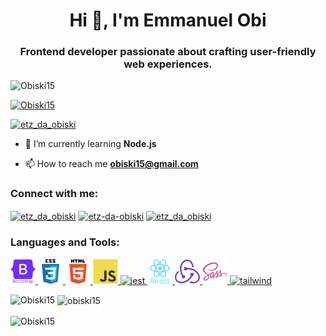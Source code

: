 <h1 align="center">Hi 👋, I'm Emmanuel Obi</h1>
<h3 align="center">Frontend developer passionate about crafting user-friendly web experiences.</h3>

<p align="left"> <img src="https://komarev.com/ghpvc/?username=Obiski15&label=Profile%20views&color=0e75b6&style=flat" alt="Obiski15" /> </p>

<p align="left"> <a href="https://github.com/ryo-ma/github-profile-trophy"><img src="https://github-profile-trophy.vercel.app/?username=Obiski15" alt="Obiski15" /></a> </p>

<p align="left"> <a href="https://twitter.com/etz_da_obiski" target="blank"><img src="https://img.shields.io/twitter/follow/etz_da_obiski?logo=twitter&style=for-the-badge" alt="etz_da_obiski" /></a> </p>

- 🌱 I’m currently learning **Node.js**

- 📫 How to reach me **obiski15@gmail.com**

<h3 align="left">Connect with me:</h3>
<p align="left">
<a href="https://twitter.com/Etz_da_obiski" target="blank"><img align="center" src="https://raw.githubusercontent.com/rahuldkjain/github-profile-readme-generator/master/src/images/icons/Social/twitter.svg" alt="etz_da_obiski" height="30" width="40" /></a>
<a href="https://linkedin.com/in/etz-da-obiski" target="blank"><img align="center" src="https://raw.githubusercontent.com/rahuldkjain/github-profile-readme-generator/master/src/images/icons/Social/linked-in-alt.svg" alt="etz-da-obiski" height="30" width="40" /></a>
<a href="https://instagram.com/etz_da_obiski" target="blank"><img align="center" src="https://raw.githubusercontent.com/rahuldkjain/github-profile-readme-generator/master/src/images/icons/Social/instagram.svg" alt="etz_da_obiski" height="30" width="40" /></a>
</p>

<h3 align="left">Languages and Tools:</h3>
<p align="left"> <a href="https://getbootstrap.com" target="_blank" rel="noreferrer"> <img src="https://raw.githubusercontent.com/devicons/devicon/master/icons/bootstrap/bootstrap-plain-wordmark.svg" alt="bootstrap" width="40" height="40"/> </a> <a href="https://www.w3schools.com/css/" target="_blank" rel="noreferrer"> <img src="https://raw.githubusercontent.com/devicons/devicon/master/icons/css3/css3-original-wordmark.svg" alt="css3" width="40" height="40"/> </a> <a href="https://www.w3.org/html/" target="_blank" rel="noreferrer"> <img src="https://raw.githubusercontent.com/devicons/devicon/master/icons/html5/html5-original-wordmark.svg" alt="html5" width="40" height="40"/> </a> <a href="https://developer.mozilla.org/en-US/docs/Web/JavaScript" target="_blank" rel="noreferrer"> <img src="https://raw.githubusercontent.com/devicons/devicon/master/icons/javascript/javascript-original.svg" alt="javascript" width="40" height="40"/> </a> <a href="https://jestjs.io" target="_blank" rel="noreferrer"> <img src="https://www.vectorlogo.zone/logos/jestjsio/jestjsio-icon.svg" alt="jest" width="40" height="40"/> </a> <a href="https://reactjs.org/" target="_blank" rel="noreferrer"> <img src="https://raw.githubusercontent.com/devicons/devicon/master/icons/react/react-original-wordmark.svg" alt="react" width="40" height="40"/> </a> <a href="https://redux.js.org" target="_blank" rel="noreferrer"> <img src="https://raw.githubusercontent.com/devicons/devicon/master/icons/redux/redux-original.svg" alt="redux" width="40" height="40"/> </a> <a href="https://sass-lang.com" target="_blank" rel="noreferrer"> <img src="https://raw.githubusercontent.com/devicons/devicon/master/icons/sass/sass-original.svg" alt="sass" width="40" height="40"/> </a> <a href="https://tailwindcss.com/" target="_blank" rel="noreferrer"> <img src="https://www.vectorlogo.zone/logos/tailwindcss/tailwindcss-icon.svg" alt="tailwind" width="40" height="40"/> </a> </p>

<p><img align="left" src="https://github-readme-stats.vercel.app/api/top-langs?username=Obiski15&show_icons=true&locale=en&layout=compact" alt="Obiski15" /></p>

<p>&nbsp;<img align="center" src="https://github-readme-stats.vercel.app/api?username=Obiski15&show_icons=true&locale=en" alt="obiski15" /></p>

<p><img align="center" src="https://github-readme-streak-stats.herokuapp.com/?user=Obiski15&" alt="Obiski15" /></p>
